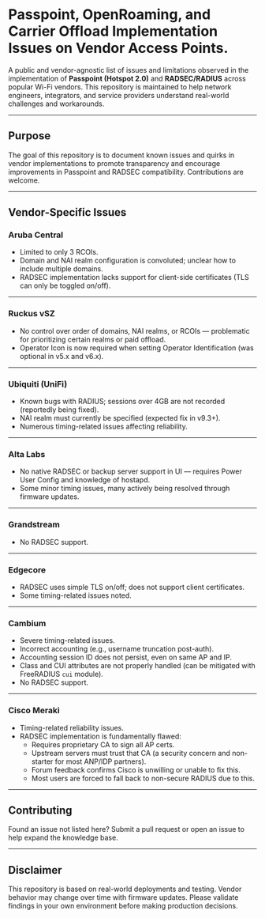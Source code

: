 # Passpoint, OpenRoaming, and Carrier Offload Implementation Issues on Vendor Access Points.

A public and vendor-agnostic list of issues and limitations observed in the implementation of **Passpoint (Hotspot 2.0)** and **RADSEC/RADIUS** across popular Wi-Fi vendors. This repository is maintained to help network engineers, integrators, and service providers understand real-world challenges and workarounds.

---

## Purpose

The goal of this repository is to document known issues and quirks in vendor implementations to promote transparency and encourage improvements in Passpoint and RADSEC compatibility. Contributions are welcome.

---

## Vendor-Specific Issues

### **Aruba Central**
- Limited to only 3 RCOIs.
- Domain and NAI realm configuration is convoluted; unclear how to include multiple domains.
- RADSEC implementation lacks support for client-side certificates (TLS can only be toggled on/off).

---

### **Ruckus vSZ**
- No control over order of domains, NAI realms, or RCOIs — problematic for prioritizing certain realms or paid offload.
- Operator Icon is now required when setting Operator Identification (was optional in v5.x and v6.x).

---

### **Ubiquiti (UniFi)**
- Known bugs with RADIUS; sessions over 4GB are not recorded (reportedly being fixed).
- NAI realm must currently be specified (expected fix in v9.3+).
- Numerous timing-related issues affecting reliability.

---

### **Alta Labs**
- No native RADSEC or backup server support in UI — requires Power User Config and knowledge of hostapd.
- Some minor timing issues, many actively being resolved through firmware updates.

---

### **Grandstream**
- No RADSEC support.

---

### **Edgecore**
- RADSEC uses simple TLS on/off; does not support client certificates.
- Some timing-related issues noted.

---

### **Cambium**
- Severe timing-related issues.
- Incorrect accounting (e.g., username truncation post-auth).
- Accounting session ID does not persist, even on same AP and IP.
- Class and CUI attributes are not properly handled (can be mitigated with FreeRADIUS `cui` module).
- No RADSEC support.

---

### **Cisco Meraki**
- Timing-related reliability issues.
- RADSEC implementation is fundamentally flawed:
  - Requires proprietary CA to sign all AP certs.
  - Upstream servers must trust that CA (a security concern and non-starter for most ANP/IDP partners).
  - Forum feedback confirms Cisco is unwilling or unable to fix this.
  - Most users are forced to fall back to non-secure RADIUS due to this.

---

## Contributing

Found an issue not listed here? Submit a pull request or open an issue to help expand the knowledge base.

---

## Disclaimer

This repository is based on real-world deployments and testing. Vendor behavior may change over time with firmware updates. Please validate findings in your own environment before making production decisions.
